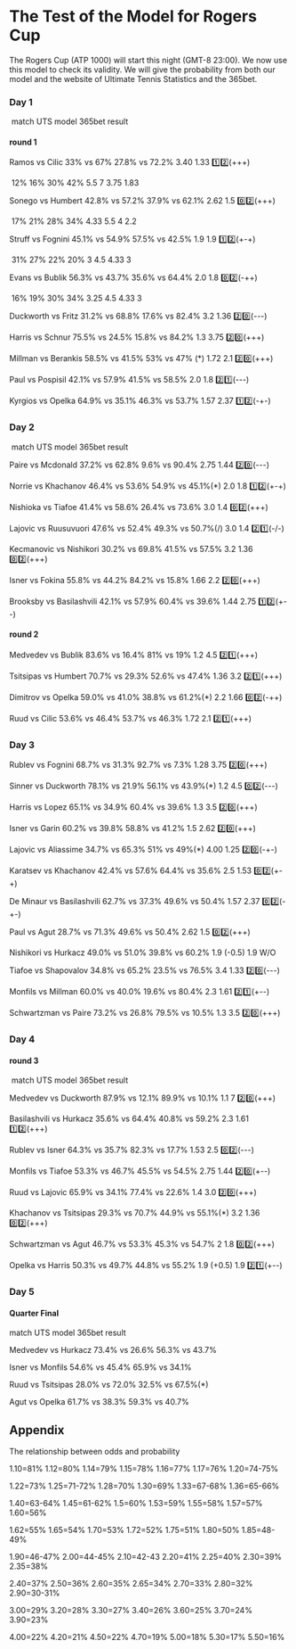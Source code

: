 # The Test of the Model for Rogers Cup

The Rogers Cup (ATP 1000) will start this night (GMT-8 23:00). We now use this model to check its validity. We will give the probability from both our model and the website of Ultimate Tennis Statistics and the 365bet.

### Day 1

​     match                   	 UTS                   model                        365bet                      result

#### round 1

Ramos vs Cilic      	33%  vs  67%      27.8% vs 72.2%           3.40         1.33              :one::two:(+++)

​																12% 16% 30% 42%      5.5   7   3.75   1.83

Sonego vs Humbert   42.8% vs 57.2%    37.9% vs 62.1%          2.62          1.5  		      :zero::two:(+++)

​																17% 21% 28% 34%		4.33  5.5  4  2.2 

Struff vs Fognini       45.1% vs 54.9%     57.5% vs 42.5%         1.9            1.9               :one::two:(+-+)

​																 31% 27% 22% 20%  	 3   4.5  4.33   3

Evans vs Bublik        56.3% vs 43.7%     35.6% vs 64.4%         2.0            1.8               :zero::two:(-++)

​																 16% 19% 30% 34%       3.25 4.5 4.33 3 

Duckworth vs Fritz    31.2% vs 68.8%     17.6% vs 82.4%         3.2            1.36             :two::zero:(---)

Harris vs Schnur        75.5% vs 24.5%    15.8% vs 84.2%			1.3            3.75 	    	:two::zero:(+++)

Millman vs Berankis   58.5% vs 41.5%      53% vs 47% (*)       1.72           2.1   		    :two::zero:(+++)

Paul vs Pospisil          42.1% vs 57.9%     41.5% vs 58.5%         2.0            1.8			   :two::one:(---)

Kyrgios vs Opelka      64.9% vs 35.1%     46.3% vs 53.7%        1.57          2.37             :one::two:(-+-)

### Day 2

​     match                   	 UTS                   model                        365bet                      result

Paire vs Mcdonald       37.2% vs 62.8%    9.6% vs 90.4%          2.75         1.44				:two::zero:(---)

Norrie vs Khachanov    46.4% vs 53.6%   54.9% vs 45.1%(*)     2.0           1.8				 :one::two:(+-+)​

Nishioka vs Tiafoe       41.4% vs 58.6%	26.4% vs 73.6% 		 3.0           1.4			     :zero::two:(+++)

Lajovic vs Ruusuvuori  47.6% vs 52.4%    49.3% vs 50.7%(/)     3.0           1.4				  :two::one:(-/-)

Kecmanovic vs Nishikori 30.2% vs 69.8%  41.5% vs 57.5%        3.2           1.36		   	:zero::two:(+++)

Isner vs Fokina             55.8% vs 44.2%    84.2% vs 15.8%        1.66         2.2			    :two::zero:(+++)

Brooksby vs Basilashvili 42.1% vs 57.9%   60.4% vs 39.6%        1.44         2.75             :one::two:(+--)

#### round 2

Medvedev vs Bublik      83.6% vs 16.4%      81% vs 19%          1.2           4.5              :two::one:(+++)   

Tsitsipas vs Humbert      70.7% vs 29.3%     52.6% vs 47.4%      1.36         3.2				 :two::one:(+++)

Dimitrov vs Opelka        59.0% vs 41.0%     38.8% vs 61.2%(*)  2.2          1.66             :zero::two:(-++)

Ruud vs Cilic                53.6% vs 46.4%     53.7% vs 46.3%      1.72         2.1              :two::one:(+++)

### Day 3

Rublev vs Fognini         68.7% vs 31.3%     92.7% vs 7.3% 		1.28         3.75             :two::zero:(+++)

Sinner vs Duckworth      78.1% vs 21.9%    56.1% vs 43.9%(*)   1.2           4.5              :zero::two:(---)

Harris vs Lopez             65.1% vs 34.9%    60.4% vs 39.6%       1.3           3.5              :two::zero:(+++)

Isner vs Garin               60.2% vs 39.8%     58.8% vs 41.2%      1.5           2.62             :two::zero:(+++)

Lajovic vs Aliassime      34.7% vs 65.3%     51% vs 49%(*)       4.00         1.25              :two::zero:(-+-)

Karatsev vs Khachanov  42.4% vs 57.6%      64.4% vs 35.6%      2.5          1.53              :zero::two:(+-+)

De Minaur vs Basilashvili 62.7% vs 37.3%    49.6% vs 50.4%     1.57        2.37              ​ :zero::two:(-+-)

Paul vs Agut					28.7% vs 71.3%      49.6% vs 50.4%      2.62         1.5               :zero::two:(+++)

Nishikori vs Hurkacz     49.0% vs 51.0%       39.8% vs 60.2%      1.9  (-0.5)  1.9               W/O

Tiafoe vs Shapovalov     34.8% vs 65.2%       23.5% vs 76.5%      3.4          1.33             :two::zero:(---)​

Monfils vs Millman       60.0% vs 40.0%       19.6% vs 80.4%      2.3          1.61             :two::one:(+--)

Schwartzman vs Paire    73.2% vs 26.8%       79.5% vs 10.5%      1.3           3.5              :two::zero:(+++)

### Day 4

#### round 3

​     match                   	          UTS                     model                 365bet                      result

Medvedev vs Duckworth     87.9% vs 12.1%      89.9% vs 10.1%      1.1       7					:two::zero:(+++)

Basilashvili vs Hurkacz       35.6% vs 64.4%      40.8% vs 59.2%      2.3      1.61             ​ :one::two:(+++)

Rublev vs Isner                  64.3% vs 35.7%      82.3% vs 17.7%     1.53     2.5				  :zero::two:(---)​

Monfils vs Tiafoe               53.3% vs 46.7%      45.5% vs 54.5%     2.75     1.44              :two::zero:(+--)

Ruud vs Lajovic                 65.9% vs 34.1%      77.4% vs 22.6%     1.4       3.0               :two::zero:(+++)

Khachanov vs Tsitsipas        29.3% vs 70.7%      44.9% vs 55.1%(*) 3.2      1.36              :zero::two:(+++)​

Schwartzman vs Agut          46.7% vs 53.3%      45.3% vs 54.7%      2        1.8               :zero::two:(+++)

Opelka vs Harris                 50.3% vs 49.7%      44.8% vs 55.2%    1.9 (+0.5) 1.9            :two::one:(+--)

### Day 5

#### Quarter Final

 match                   	          UTS                     model                 365bet                      result

Medvedev vs Hurkacz    73.4% vs 26.6%      56.3% vs 43.7%

Isner vs Monfils			  54.6% vs 45.4%      65.9% vs 34.1%

Ruud vs Tsitsipas           28.0% vs 72.0%      32.5% vs 67.5%(*)

Agut vs Opelka			   61.7% vs 38.3%      59.3% vs 40.7% 

## Appendix

The relationship between odds and probability

1.10=81%   1.12=80%   1.14=79%   1.15=78%   1.16=77%   1.17=76%   1.20=74-75%

1.22=73%   1.25=71-72%   1.28=70%   1.30=69%   1.33=67-68%   1.36=65-66%

1.40=63-64%   1.45=61-62%   1.5=60%   1.53=59%   1.55=58%   1.57=57%   1.60=56%

1.62=55%   1.65=54%   1.70=53%   1.72=52%   1.75=51%   1.80=50%   1.85=48-49%

1.90=46-47%   2.00=44-45%    2.10=42-43   2.20=41%   2.25=40%   2.30=39%   2.35=38%

2.40=37%   2.50=36%   2.60=35%   2.65=34%   2.70=33%   2.80=32%   2.90=30-31%

3.00=29%   3.20=28%   3.30=27%   3.40=26%   3.60=25%   3.70=24%   3.90=23%

4.00=22%   4.20=21%   4.50=22%   4.70=19%   5.00=18%   5.30=17%   5.50=16%
